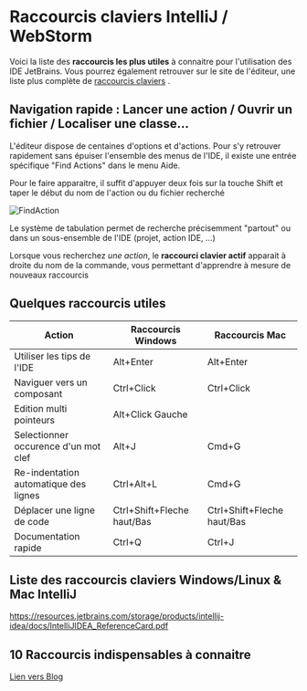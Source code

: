 # Raccourcis claviers IntelliJ / WebStorm 

Voici la liste des **raccourcis les plus utiles** à connaitre pour l'utilisation des IDE JetBrains.
Vous pourrez également retrouver sur le site de l'éditeur, une liste plus complète de [raccourcis claviers](https://www.jetbrains.com/help/webstorm/mastering-keyboard-shortcuts.html#d1320088e89) .

## Navigation rapide : Lancer une action / Ouvrir un fichier /  Localiser une classe...

L'éditeur dispose de centaines d'options et d'actions. Pour s'y retrouver rapidement sans épuiser l'ensemble des menus de l'IDE, il existe une entrée spécifique "Find Actions" dans le menu Aide.


Pour le faire apparaitre, il suffit d'appuyer deux fois sur la touche Shift et taper le début du nom de l'action ou du fichier recherché

![FindAction](https://www.jetbrains.com/help/img/idea/2018.2/ws_gotoAction.png)

Le système de tabulation permet de recherche précisemment "partout" ou dans un sous-ensemble de l'IDE (projet, action IDE, ...)

Lorsque vous recherchez *une action*, le **raccourci clavier actif** apparait à droite du nom de la commande, vous permettant d'apprendre à mesure de nouveaux raccourcis

## Quelques raccourcis utiles

| Action | Raccourcis Windows | Raccourcis Mac |
| ------------- | ------------- | ------------- |
| Utiliser les tips de l'IDE  | Alt+Enter  | Alt+Enter
| Naviguer vers un composant  | Ctrl+Click | Ctrl+Click |
| Edition multi pointeurs  | Alt+Click Gauche |  |
| Selectionner occurence d'un mot clef  | Alt+J | Cmd+G |
| Re-indentation automatique des lignes  | Ctrl+Alt+L | Cmd+G |
| Déplacer une ligne de code | Ctrl+Shift+Fleche haut/Bas | Ctrl+Shift+Fleche haut/Bas |
| Documentation rapide | Ctrl+Q | Ctrl+J |

## Liste des raccourcis claviers Windows/Linux & Mac IntelliJ

https://resources.jetbrains.com/storage/products/intellij-idea/docs/IntelliJIDEA_ReferenceCard.pdf

## 10 Raccourcis indispensables à connaitre

[Lien vers Blog](JetBrainshttps://blog.jetbrains.com/webstorm/2015/06/10-webstorm-shortcuts-you-need-to-know/)
